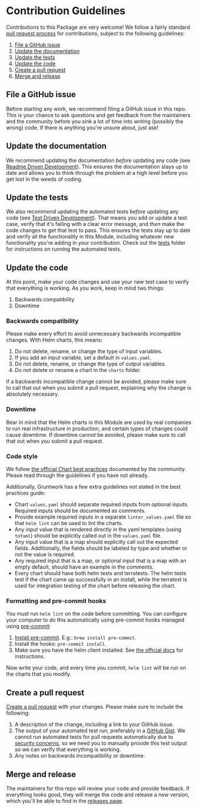 # Contribution Guidelines

Contributions to this Package are very welcome! We follow a fairly standard [pull request process](
https://help.github.com/articles/about-pull-requests/) for contributions, subject to the following guidelines:

1. [File a GitHub issue](#file-a-github-issue)
1. [Update the documentation](#update-the-documentation)
1. [Update the tests](#update-the-tests)
1. [Update the code](#update-the-code)
1. [Create a pull request](#create-a-pull-request)
1. [Merge and release](#merge-and-release)


## File a GitHub issue

Before starting any work, we recommend filing a GitHub issue in this repo. This is your chance to ask questions and
get feedback from the maintainers and the community before you sink a lot of time into writing (possibly the wrong)
code. If there is anything you're unsure about, just ask!


## Update the documentation

We recommend updating the documentation *before* updating any code (see [Readme Driven
Development](http://tom.preston-werner.com/2010/08/23/readme-driven-development.html)). This ensures the documentation
stays up to date and allows you to think through the problem at a high level before you get lost in the weeds of
coding.


## Update the tests

We also recommend updating the automated tests *before* updating any code (see [Test Driven
Development](https://en.wikipedia.org/wiki/Test-driven_development)). That means you add or update a test case,
verify that it's failing with a clear error message, and *then* make the code changes to get that test to pass. This
ensures the tests stay up to date and verify all the functionality in this Module, including whatever new
functionality you're adding in your contribution. Check out the
[tests](https://github.com/gruntwork-io/helm-kubernetes-services/tree/main/test) folder for instructions on running
the automated tests.


## Update the code

At this point, make your code changes and use your new test case to verify that everything is working. As you work,
keep in mind two things:

1. Backwards compatibility
1. Downtime

### Backwards compatibility

Please make every effort to avoid unnecessary backwards incompatible changes. With Helm charts, this means:

1. Do not delete, rename, or change the type of input variables.
1. If you add an input variable, set a default in `values.yaml`.
1. Do not delete, rename, or change the type of output variables.
1. Do not delete or rename a chart in the `charts` folder.

If a backwards incompatible change cannot be avoided, please make sure to call that out when you submit a pull request,
explaining why the change is absolutely necessary.

### Downtime

Bear in mind that the Helm charts in this Module are used by real companies to run real infrastructure in
production, and certain types of changes could cause downtime. If downtime cannot be avoided, please make sure to call
that out when you submit a pull request.

### Code style

We follow [the official Chart best practices](https://docs.helm.sh/chart_best_practices/) documented by the community.
Please read through the guidelines if you have not already.

Additionally, Gruntwork has a few extra guidelines not stated in the best practices guide:

- Chart `values.yaml` should separate required inputs from optional inputs. Required inputs should be documented as
  comments.
- Provide example required inputs in a separate `linter_values.yaml` file so that `helm lint` can be used to lint the
  charts.
- Any input value that is rendered directly in the yaml templates (using `toYaml`) should be explicitly called out in
  the `values.yaml` file.
- Any input value that is a map should explicitly call out the expected fields. Additionally, the fields should be
  labeled by type and whether or not the value is required.
- Any required input that is a map, or optional input that is a map with an empty default, should have an example in the
  comments.
- Every chart should have both helm tests and terratests. The helm tests test if the chart came up successfully in an
  install, while the terratest is used for integration testing of the chart before releasing the chart.

### Formatting and pre-commit hooks

You must run `helm lint` on the code before committing. You can configure your computer to do this automatically
using pre-commit hooks managed using [pre-commit](http://pre-commit.com/):

1. [Install pre-commit](http://pre-commit.com/#install). E.g.: `brew install pre-commit`.
1. Install the hooks: `pre-commit install`.
1. Make sure you have the helm client installed. See [the official docs](https://docs.helm.sh/using_helm/#install-helm)
   for instructions.

Now write your code, and every time you commit, `helm lint` will be run on the charts that you modify.


## Create a pull request

[Create a pull request](https://help.github.com/articles/creating-a-pull-request/) with your changes. Please make sure
to include the following:

1. A description of the change, including a link to your GitHub issue.
1. The output of your automated test run, preferably in a [GitHub Gist](https://gist.github.com/). We cannot run
   automated tests for pull requests automatically due to [security
   concerns](https://circleci.com/docs/fork-pr-builds/#security-implications), so we need you to manually provide this
   test output so we can verify that everything is working.
1. Any notes on backwards incompatibility or downtime.


## Merge and release

The maintainers for this repo will review your code and provide feedback. If everything looks good, they will merge the
code and release a new version, which you'll be able to find in the [releases page](../../releases).
